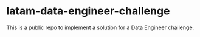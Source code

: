 # latam-data-engineer-challenge
This is a public repo to implement a solution for a Data Engineer challenge. 
